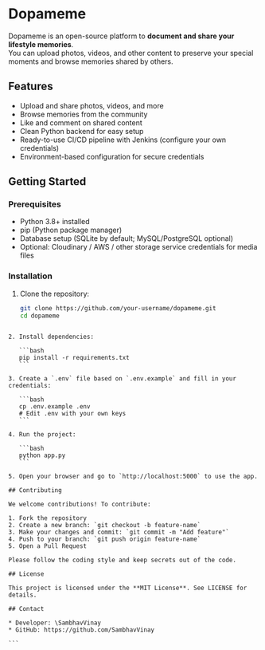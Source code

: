 
# Dopameme

Dopameme is an open-source platform to **document and share your lifestyle memories**.  
You can upload photos, videos, and other content to preserve your special moments and browse memories shared by others.

## Features
- Upload and share photos, videos, and more
- Browse memories from the community
- Like and comment on shared content
- Clean Python backend for easy setup
- Ready-to-use CI/CD pipeline with Jenkins (configure your own credentials)
- Environment-based configuration for secure credentials

## Getting Started

### Prerequisites
- Python 3.8+ installed
- pip (Python package manager)
- Database setup (SQLite by default; MySQL/PostgreSQL optional)
- Optional: Cloudinary / AWS / other storage service credentials for media files

### Installation
1. Clone the repository:
   ```bash
   git clone https://github.com/your-username/dopameme.git
   cd dopameme
````

2. Install dependencies:

   ```bash
   pip install -r requirements.txt
   ```

3. Create a `.env` file based on `.env.example` and fill in your credentials:

   ```bash
   cp .env.example .env
   # Edit .env with your own keys
   ```

4. Run the project:

   ```bash
   python app.py
   ```

5. Open your browser and go to `http://localhost:5000` to use the app.

## Contributing

We welcome contributions! To contribute:

1. Fork the repository
2. Create a new branch: `git checkout -b feature-name`
3. Make your changes and commit: `git commit -m "Add feature"`
4. Push to your branch: `git push origin feature-name`
5. Open a Pull Request

Please follow the coding style and keep secrets out of the code.

## License

This project is licensed under the **MIT License**. See LICENSE for details.

## Contact

* Developer: \SambhavVinay
* GitHub: https://github.com/SambhavVinay

```
